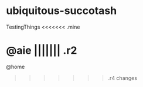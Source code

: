 # ubiquitous-succotash
TestingThings
<<<<<<< .mine

@aie
||||||| .r2
=======

@home
>>>>>>> .r4
changes